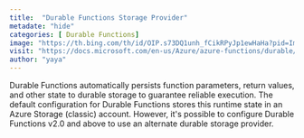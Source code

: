 ```yaml
---
title:  "Durable Functions Storage Provider"
metadate: "hide"
categories: [ Durable Functions]
image: "https://th.bing.com/th/id/OIP.s73DQ1unh_fCikRPyJp1ewHaHa?pid=ImgDet&rs=1"
visit: "https://docs.microsoft.com/en-us/Azure/azure-functions/durable/durable-functions-storage-providers"
author: "yaya"
---
```

Durable Functions automatically persists function parameters, return values, and other state to durable storage to guarantee reliable execution. The default configuration for Durable Functions stores this runtime state in an Azure Storage (classic) account. However, it's possible to configure Durable Functions v2.0 and above to use an alternate durable storage provider.

